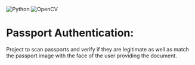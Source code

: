 ![Python](https://img.shields.io/badge/python-3670A0?style=for-the-badge&logo=python&logoColor=ffdd54) ![OpenCV](https://img.shields.io/badge/opencv-%23white.svg?style=for-the-badge&logo=opencv&logoColor=white)

# Passport Authentication:

Project to scan passports and verify if they are legitimate as well as match the passport image with the face of the user providing the document.
